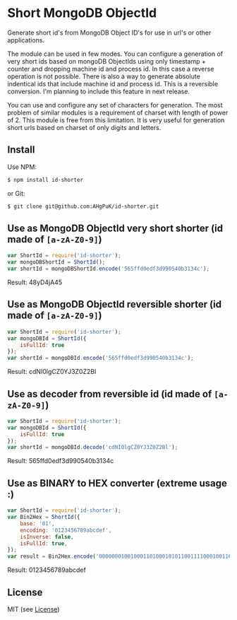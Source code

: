 Short MongoDB ObjectId
===================
Generate short id's from MongoDB Object ID's for use in url's or other applications.

The module can be used in few modes.
You can configure a generation of very short ids based on mongoDB ObjectIds using only timestamp + counter and dropping  machine id and process id.
In this case a reverse operation is not possible.
There is also a way to generate absolute indentical ids that include machine id and process id. This is a reversible conversion.
I'm planning to include this feature in next release.

You can use and configure any set of characters for generation. The most problem of similar modules is a requirement of charset with length of power of 2.
This module is free from this limitation.
It is very useful for generation short urls based on charset of only digits and letters.


Install
-------
Use NPM:

```bash
$ npm install id-shorter
```

or Git:

```bash
$ git clone git@github.com:AHgPuK/id-shorter.git
```

Use as MongoDB ObjectId very short shorter (id made of `[a-zA-Z0-9]`)
---
```javascript
var ShortId = require('id-shorter');
var mongoDBShortId = ShortId();
var shortId = mongoDBShortId.encode('565ffd0edf3d990540b3134c');
```
Result: 48yD4jA45

Use as MongoDB ObjectId reversible shorter (id made of `[a-zA-Z0-9]`)
---
```javascript
var ShortId = require('id-shorter');
var mongoDBId = ShortId({
	isFullId: true
});
var shortId = mongoDBId.encode('565ffd0edf3d990540b3134c');
```
Result: cdNI0lgCZ0YJ3Z0Z2Bl

Use as decoder from reversible id (id made of `[a-zA-Z0-9]`)
---
```javascript
var ShortId = require('id-shorter');
var mongoDBId = ShortId({
	isFullId: true
});
var shortId = mongoDBId.decode('cdNI0lgCZ0YJ3Z0Z2Bl');
```
Result: 565ffd0edf3d990540b3134c

Use as BINARY to HEX converter (extreme usage :)
---
```javascript
var ShortId = require('id-shorter');
var Bin2Hex = ShortId({
	base: '01',
	encoding: '0123456789abcdef',
	isInverse: false,
	isFullId: true,
});
var result = Bin2Hex.encode('0000000100100011010001010110011110001001101010111100110111101111');
```
Result: 0123456789abcdef

License
-------
MIT (see [License](LICENSE))